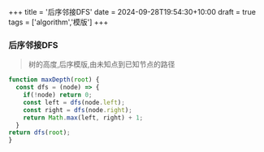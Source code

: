 +++
title = '后序邻接DFS'
date = 2024-09-28T19:54:30+10:00
draft = true
tags = ['algorithm','模版']
+++
### 后序邻接DFS
> 树的高度,后序模版,由未知点到已知节点的路径

```javascript
function maxDepth(root) {
  const dfs = (node) => {
    if(!node) return 0;
    const left = dfs(node.left);
    const right = dfs(node.right);
    return Math.max(left, right) + 1;
  }
return dfs(root);
}

```


